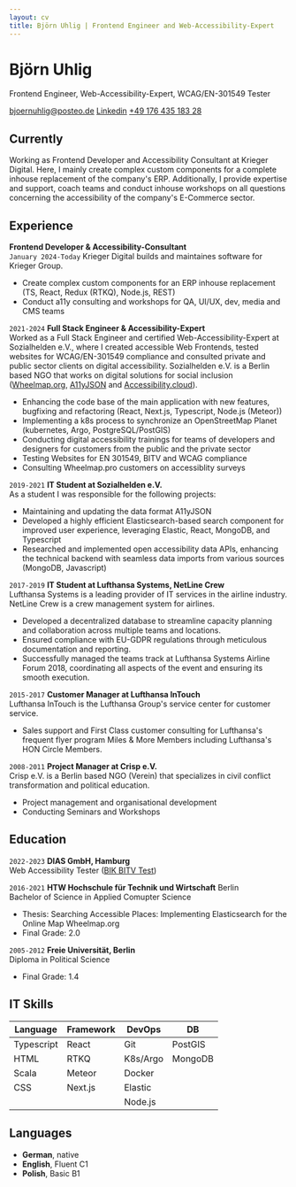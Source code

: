 ```yaml
---
layout: cv
title: Björn Uhlig | Frontend Engineer and Web-Accessibility-Expert
---
```

# Björn Uhlig  

Frontend Engineer, Web-Accessibility-Expert, WCAG/EN-301549 Tester

<div id="webaddress">
<a href="mailto:bjoernuhlig@posteo.de">bjoernuhlig@posteo.de</a>
<a href="https://www.linkedin.com/in/bj%C3%B6rn-uhlig-88602493/">Linkedin</a>
<a href="tel:+4917643518328">+49 176 435 183 28 </a>
</div>

## Currently
Working as Frontend Developer and Accessibility Consultant at Krieger Digital. Here, I mainly create complex custom components for a complete inhouse replacement of the company's ERP. Additionally, I provide expertise and support, coach teams and conduct inhouse workshops on all questions concerning the accessibility of the company's E-Commerce sector.

## Experience
__Frontend Developer &   Accessibility-Consultant__  
`January 2024-Today`
Krieger Digital builds and maintaines software for Krieger Group.
- Create complex custom components for an ERP inhouse replacement (TS, React, Redux (RTKQ), Node.js, REST)
- Conduct a11y consulting and workshops for QA, UI/UX, dev, media and CMS teams

`2021-2024`
__Full Stack Engineer & Accessibility-Expert__  
Worked as a Full Stack Engineer and certified Web-Accessibility-Expert at Sozialhelden e.V., where I created accessible Web Frontends, tested websites for WCAG/EN-301549 compliance and consulted private and public sector clients on digital accessibility. 
Sozialhelden e.V. is a Berlin based NGO that works on digital solutions for social inclusion ([Wheelmap.org](https.//wheelmap.org), [A11yJSON](https://github.com/sozialhelden/a11yjson) and [Accessibility.cloud](https://accessibility.cloud)).
- Enhancing the code base of the main application with new features, bugfixing and refactoring (React, Next.js, Typescript, Node.js (Meteor))
- Implementing a k8s process to synchronize an OpenStreetMap Planet (kubernetes, Argo, PostgreSQL/PostGIS)
- Conducting digital accessibility trainings for teams of developers and designers for customers from the public and the private sector
- Testing Websites for EN 301549, BITV and WCAG compliance
- Consulting Wheelmap.pro customers on accessiblity surveys

`2019-2021`
__IT Student at Sozialhelden e.V.__   
As a student I was responsible for the following projects:
- Maintaining and updating the data format A11yJSON
- Developed a highly efficient Elasticsearch-based search component for improved user experience, leveraging Elastic, React, MongoDB, and Typescript
- Researched and implemented open accessibility data APIs, enhancing the technical backend with seamless data imports from various sources (MongoDB, Javascript)


`2017-2019`
__IT Student at Lufthansa Systems, NetLine Crew__  
Lufthansa Systems is a leading provider of IT services in the airline industry. NetLine Crew is a crew management system for airlines. 

- Developed a decentralized database to streamline capacity planning and collaboration across multiple teams and locations.
- Ensured compliance with EU-GDPR regulations through meticulous documentation and reporting.
- Successfully managed the teams track at Lufthansa Systems Airline Forum 2018, coordinating all aspects of the event and ensuring its smooth execution.

`2015-2017`
__Customer Manager at Lufthansa InTouch__  
Lufthansa InTouch is the Lufthansa Group's service center for customer service. 
- Sales support and First Class customer consulting for Lufthansa's frequent flyer program Miles & More Members including Lufthansa's HON Circle Members.

`2008-2011`
__Project Manager at Crisp e.V.__   
Crisp e.V. is a Berlin based NGO (Verein) that specializes in civil conflict transformation and political education.
- Project management and organisational development
- Conducting Seminars and Workshops 


## Education

`2022-2023`
__DIAS GmbH, Hamburg__  
Web Accessibility Tester ([BIK BITV Test](https://bitvtest.de/start.html))

`2016-2021`
__HTW Hochschule für Technik und Wirtschaft__ Berlin  
Bachelor of Science in Applied Comupter Science
- Thesis: Searching Accessible Places: Implementing Elasticsearch for the Online Map Wheelmap.org
- Final Grade: 2.0

`2005-2012`
__Freie Universität, Berlin__  
Diploma in Political Science
- Final Grade: 1.4


## IT Skills 

| __Language__ | __Framework__ | __DevOps__  | __DB__   | 
| ------------ | ------------- | ----------- | -------- | 
| Typescript   | React         | Git         | PostGIS  | 
| HTML         | RTKQ          | K8s/Argo    | MongoDB  | 
| Scala        | Meteor        | Docker      |          | 
| CSS          | Next.js       | Elastic     |          | 
|              |               | Node.js     |          | 


## Languages

- __German__, native
- __English__, Fluent C1
- __Polish__, Basic B1

<!-- ### Footer

Last updated: May 2013 -->


